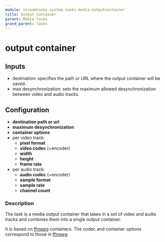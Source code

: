 ```yaml
---
module: streamtasks.system.tasks.media.outputcontainer
title: Output Container
parent: Media Tasks
grand_parent: Tasks
---
```

# output container

## Inputs
* destination: specifies the path or URL where the output container will be saved.
* max desynchronization: sets the maximum allowed desynchronization between video and audio tracks.

## Configuration
* **destination path or url**
* **maximum desynchronization**
* **container options**
* per video track:
	+ **pixel format**
	+ **video codec** (+encoder)
	+ **width**
	+ **height**
	+ **frame rate**
* per audio track:
	+ **audio codec** (+encoder)
	+ **sample format**
	+ **sample rate**
	+ **channel count**

### Description
The task is a media output container that takes in a set of video and audio tracks and combines them into a single output container. 

It is based on [ffmpeg](https://ffmpeg.org/ffmpeg.html) containers. The codec and container options correspond to those in [ffmpeg](https://ffmpeg.org/ffmpeg.html).
